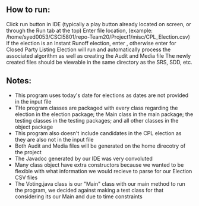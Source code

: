 ## How to run:

Click run button in IDE (typically a play button already located on screen, or through the Run tab at the top)
Enter file location, (example: /home/syed0053/CSCI5801/repo-Team20/Project1/misc/CPL_Election.csv)
If the election is an Instant Runoff election, enter , otherwise enter for Closed Party Listing
Election will run and automatically process the associated algorithm as well as creating the Audit and Media file
The newly created files should be viewable in the same directory as the SRS, SDD, etc.


## Notes:
* This program uses today's date for elections as dates are not provided in the input file
* THe program classes are packaged with every class regarding the election in the election package; the Main class in the main package; the testing classes in the testing packages; and all other classes in the object package
* This program also doesn't include candidates in the CPL election as they are also not in the input file
* Both Audit and Media files will be generated on the home direcotry of the project
* The Javadoc generated by our IDE was very convoluted
* Many class object have extra constructors because we wanted to be flexible with what information we would recieve to parse for our Election CSV files
* The Voting.java class is our "Main" class with our main method to run the program, we decided against making a test class for that considering its our Main and due to time constraints
